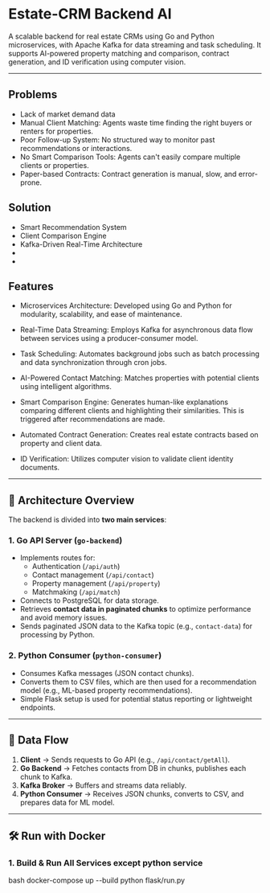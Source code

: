 # Estate-CRM Backend AI

A scalable backend for real estate CRMs using Go and Python microservices, with Apache Kafka for data streaming and task scheduling. It supports AI-powered property matching and comparison, contract generation, and ID verification using computer vision.

---
## Problems
- Lack of market demand data
- Manual Client Matching: Agents waste time finding the right buyers or renters for properties.
- Poor Follow-up System: No structured way to monitor past recommendations or interactions.
- No Smart Comparison Tools: Agents can't easily compare multiple clients or properties.
- Paper-based Contracts: Contract generation is manual, slow, and error-prone.


## Solution
- Smart Recommendation System
- Client Comparison Engine
- Kafka-Driven Real-Time Architecture
- 
- 
## Features
- Microservices Architecture: Developed using Go and Python for modularity, scalability, and ease of maintenance.

- Real-Time Data Streaming: Employs Kafka for asynchronous data flow between services using a producer-consumer model.

- Task Scheduling: Automates background jobs such as batch processing and data synchronization through cron jobs.

- AI-Powered Contact Matching: Matches properties with potential clients using intelligent algorithms.

- Smart Comparison Engine: Generates human-like explanations comparing different clients and highlighting their similarities. This is triggered after recommendations are made.

- Automated Contract Generation: Creates real estate contracts based on property and client data.

- ID Verification: Utilizes computer vision to validate client identity documents.

---

## 🧠 Architecture Overview

The backend is divided into **two main services**:

### 1. Go API Server (`go-backend`)
- Implements routes for:
  - Authentication (`/api/auth`)
  - Contact management (`/api/contact`)
  - Property management (`/api/property`)
  - Matchmaking (`/api/match`)
- Connects to PostgreSQL for data storage.
- Retrieves **contact data in paginated chunks** to optimize performance and avoid memory issues.
- Sends paginated JSON data to the Kafka topic (e.g., `contact-data`) for processing by Python.

### 2. Python Consumer (`python-consumer`)
- Consumes Kafka messages (JSON contact chunks).
- Converts them to CSV files, which are then used for a recommendation model (e.g., ML-based property recommendations).
- Simple Flask setup is used for potential status reporting or lightweight endpoints.

---

## 🔁 Data Flow

1. **Client** → Sends requests to Go API (e.g., `/api/contact/getAll`).
2. **Go Backend** → Fetches contacts from DB in chunks, publishes each chunk to Kafka.
3. **Kafka Broker** → Buffers and streams data reliably.
4. **Python Consumer** → Receives JSON chunks, converts to CSV, and prepares data for ML model.

---

## 🛠️ Run with Docker

### 1. Build & Run All Services except python service
bash
docker-compose up --build
python flask/run.py

```
